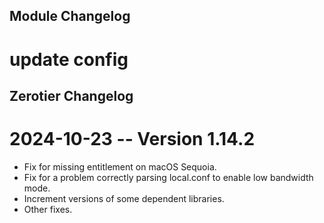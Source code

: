 ## Module Changelog
update config
 ===================
## Zerotier Changelog
# 2024-10-23 -- Version 1.14.2

  * Fix for missing entitlement on macOS Sequoia.
  * Fix for a problem correctly parsing local.conf to enable low bandwidth mode.
  * Increment versions of some dependent libraries.
  * Other fixes.

